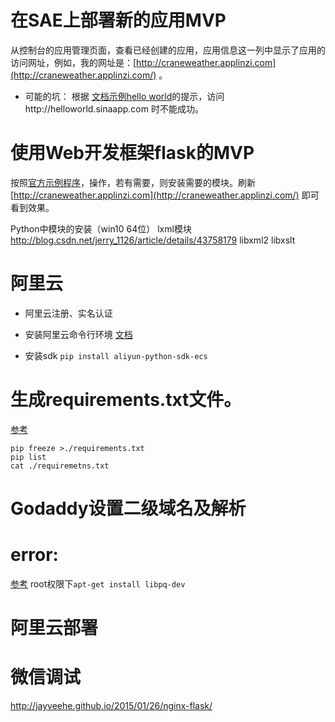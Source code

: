 # 在SAE上部署新的应用MVP 

从控制台的应用管理页面，查看已经创建的应用，应用信息这一列中显示了应用的访问网址，例如，我的网址是：[http://craneweather.applinzi.com](http://craneweather.applinzi.com/) 。

+ 可能的坑： 根据 [文档示例hello world](http://www.sinacloud.com/doc/sae/python/tutorial.html#hello-world)的提示，访问http://helloworld.sinaapp.com 时不能成功。




# 使用Web开发框架flask的MVP

按照[官方示例程序](http://www.sinacloud.com/doc/sae/python/tutorial.html#flask)，操作，若有需要，则安装需要的模块。刷新[http://craneweather.applinzi.com](http://craneweather.applinzi.com/) 即可看到效果。

Python中模块的安装（win10 64位）
lxml模块
http://blog.csdn.net/jerry_1126/article/details/43758179
libxml2
libxslt



# 阿里云

+ 阿里云注册、实名认证
+ 安装阿里云命令行环境   [文档](https://help.aliyun.com/document_detail/43011.html?spm=5176.doc43008.6.542.KhAcAE)


+ 安装sdk   ```pip install aliyun-python-sdk-ecs```


# 生成requirements.txt文件。
[参考](https://segmentfault.com/a/1190000003050954)

```
pip freeze >./requirements.txt
pip list
cat ./requiremetns.txt
```


# Godaddy设置二级域名及解析

# error:
[参考](http://stackoverflow.com/questions/11618898/pg-config-executable-not-found)
root权限下```apt-get install libpq-dev```

# 阿里云部署

# 微信调试
http://jayveehe.github.io/2015/01/26/nginx-flask/








